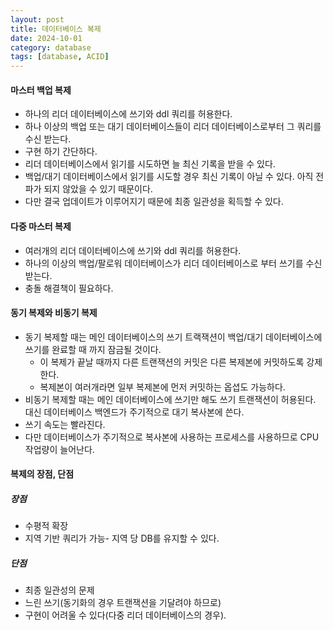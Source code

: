 ```yaml
---
layout: post
title: 데이터베이스 복제
date: 2024-10-01
category: database
tags: [database, ACID]
---
```


#### 마스터 백업 복제 

* 하나의 리더 데이터베이스에 쓰기와 ddl 쿼리를 허용한다. 
* 하나 이상의 백업 또는 대기 데이터베이스들이 리더 데이터베이스로부터 그 쿼리를 수신 받는다.
* 구현 하기 간단하다.
* 리더 데이터베이스에서 읽기를 시도하면 늘 최신 기록을 받을 수 있다.
* 백업/대기 데이터베이스에서 읽기를 시도할 경우 최신 기록이 아닐 수 있다. 아직 전파가 되지 않았을 수 있기 때문이다.
* 다만 결국 업데이트가 이루어지기 때문에 최종 일관성을 획득할 수 있다.

#### 다중 마스터 복제

* 여러개의 리더 데이터베이스에 쓰기와 ddl 쿼리를 허용한다.
* 하나의 이상의 백업/팔로워 데이터베이스가 리더 데이터베이스로 부터 쓰기를 수신 받는다.
* 충돌 해결책이 필요하다.


#### 동기 복제와 비동기 복제

* 동기 복제할 때는 메인 데이터베이스의 쓰기 트랙잭션이 백업/대기 데이터베이스에 쓰기를 완료할 때 까지 잠금될 것이다.
	* 이 복제가 끝날 때까지 다른 트랜잭션의 커밋은 다른 복제본에 커밋하도록 강제한다.
	* 복제본이 여러개라면 일부 복제본에 먼저 커밋하는 옵셥도 가능하다.
* 비동기 복제할 때는 메인 데이터베이스에 쓰기만 해도 쓰기 트랜잭션이 허용된다. 대신 데이터베이스 백엔드가 주기적으로 대기 복사본에 쓴다.
* 쓰기 속도는 빨라진다.
* 다만 데이터베이스가 주기적으로 복사본에 사용하는 프로세스를 사용하므로 CPU 작업량이 늘어난다.


#### 복제의 장점, 단점

##### 장점
* 수평적 확장
* 지역 기반 쿼리가 가능- 지역 당 DB를 유지할 수 있다.

##### 단점
* 최종 일관성의 문제
* 느린 쓰기(동기화의 경우 트랜잭션을 기달려야 하므로)
* 구현이 어려울 수 있다(다중 리더 데이터베이스의 경우).